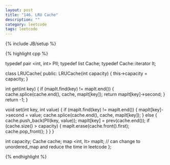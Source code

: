 ```yaml
---
layout: post
title: "146. LRU Cache"
description: ""
category: leetcode
tags: leetcode
---
```

{% include JB/setup %}

{% highlight cpp %}

typedef pair <int, int> PII;
typedef list <PII> Cache;
typedef Cache::iterator It;

class LRUCache{
public:
  LRUCache(int capacity) {
    this->capacity = capacity;
  }

  int get(int key) {
    if (mapIt.find(key) != mapIt.end()) {
      cache.splice(cache.end(), cache, mapIt[key]);
      return mapIt[key]->second;
    }
    return -1;
  }

  void set(int key, int value) {
    if (mapIt.find(key) != mapIt.end()) {
      mapIt[key]->second = value;
      cache.splice(cache.end(), cache, mapIt[key]);
    } else {
      cache.push_back(PII(key, value));
      mapIt[key] = prev(cache.end());
      if (cache.size() > capacity) {
        mapIt.erase(cache.front().first);
                cache.pop_front();
      }
    }
  }

  int capacity;
  Cache cache;
  map <int, It> mapIt; // can change to unordered_map and reduce the time in leetcode
};

{% endhighlight %}